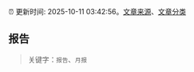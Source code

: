 :alarm_clock: 更新时间: 2025-10-11 03:42:56。[文章来源](/README.md)、[文章分类](/TAGS.md)

## 报告


> 关键字：`报告`、`月报`



